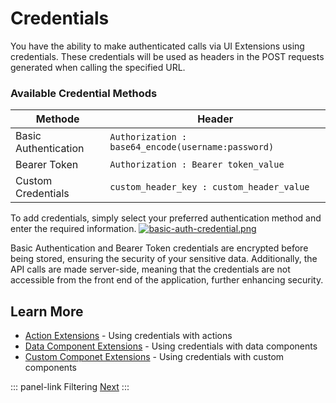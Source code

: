 # Credentials
You have the ability to make authenticated calls via UI Extensions using credentials. These credentials will be used as headers in the POST requests generated when calling the specified URL.

### Available Credential Methods

| Methode              | Header                                             |
|----------------------|----------------------------------------------------|
| Basic Authentication | `Authorization : base64_encode(username:password)` |    
| Bearer Token         | `Authorization : Bearer token_value`               |
| Custom Credentials   | `custom_header_key : custom_header_value`          |

To add credentials, simply select your preferred authentication method and enter the required information.
[![basic-auth-credential.png](../../img/extensions/ui-extensions/basic-auth-credential.png)](../../img/extensions/ui-extensions/basic-auth-credential.png)

Basic Authentication and Bearer Token credentials are encrypted before being stored, ensuring the security of your sensitive data. Additionally, the API calls are made server-side, meaning that the credentials are not accessible from the front end of the application, further enhancing security.

## Learn More

- [Action Extensions](/extensions/types/action.html) - Using credentials with actions
- [Data Component Extensions](/extensions/types/data-component.html) - Using credentials with data components
- [Custom Componet Extensions](extensions/types/custom-componetns.html) - Using credentials with custom components

::: panel-link Filtering [Next](/extensions/filtering.html)
:::